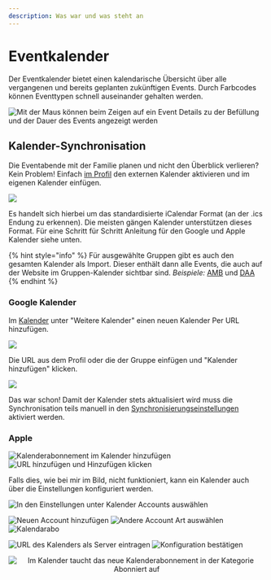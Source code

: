 ```yaml
---
description: Was war und was steht an
---
```


# Eventkalender

Der Eventkalender bietet einen kalendarische Übersicht über alle vergangenen und bereits geplanten zukünftigen Events. Durch Farbcodes können Eventtypen schnell auseinander gehalten werden.

![Mit der Maus können beim Zeigen auf ein Event Details zu der Befüllung und der Dauer des Events angezeigt werden](../.gitbook/assets/Slotbot-Calendar.png)

## Kalender-Synchronisation

Die Eventabende mit der Familie planen und nicht den Überblick verlieren? Kein Problem! Einfach [im Profil](https://armamachtbock.de/profile/me) den externen Kalender aktivieren und im eigenen Kalender einfügen.

![](../.gitbook/assets/Slotbot-External-Calendar.png)

Es handelt sich hierbei um das standardisierte iCalendar Format (an der .ics Endung zu erkennen). Die meisten gängen Kalender unterstützen dieses Format. Für eine Schritt für Schritt Anleitung für den Google und Apple Kalender siehe unten.

{% hint style="info" %}
Für ausgewählte Gruppen gibt es auch den gesamten Kalender als Import. Dieser enthält dann alle Events, die auch auf der Website im Gruppen-Kalender sichtbar sind. _Beispiele:_ [AMB](https://armamachtbock.de/calendar/AMB) und [DAA](https://events.deutsche-arma-allianz.de/calendar/DAA)
{% endhint %}

### Google Kalender

Im [Kalender](https://calendar.google.com) unter "Weitere Kalender" einen neuen Kalender Per URL hinzufügen.

![](../.gitbook/assets/Slotbot-GoogleCalendar-Create1.png)

Die URL aus dem Profil oder die der Gruppe einfügen und "Kalender hinzufügen" klicken.

![](../.gitbook/assets/Slotbot-GoogleCalendar-Create2.png)

Das war schon! Damit der Kalender stets aktualisiert wird muss die Synchronisation teils manuell in den [Synchronisierungseinstellungen](https://calendar.google.com/calendar/syncselect) aktiviert werden.

### Apple

![Kalenderabonnement im Kalender hinzufügen](../.gitbook/assets/Slotbot-AppleCalendar-Create1.PNG) ![URL hinzufügen und Hinzufügen klicken](../.gitbook/assets/Slotbot-AppleCalendar-Create2.PNG)

Falls dies, wie bei mir im Bild, nicht funktioniert, kann ein Kalender auch über die Einstellungen konfiguriert werden.

![In den Einstellungen unter Kalender Accounts auswählen](../.gitbook/assets/Slotbot-AppleCalendar-Create3.PNG)

![Neuen Account hinzufügen](../.gitbook/assets/Slotbot-AppleCalendar-Create4.PNG) ![Andere Account Art auswählen](../.gitbook/assets/Slotbot-AppleCalendar-Create5.PNG) ![Kalendarabo](../.gitbook/assets/Slotbot-AppleCalendar-Create6.PNG)

![URL des Kalenders als Server eintragen](../.gitbook/assets/Slotbot-AppleCalendar-Create7.PNG) ![Konfiguration bestätigen](../.gitbook/assets/Slotbot-AppleCalendar-Create8.PNG)

<div align="center">

<img src="../.gitbook/assets/Slotbot-AppleCalendar-Create9.PNG" alt="Im Kalender taucht das neue Kalenderabonnement in der Kategorie Abonniert auf">

</div>

